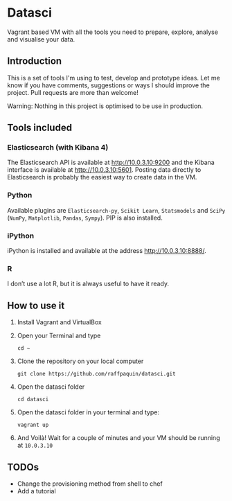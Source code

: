 # Datasci
Vagrant based VM with all the tools you need to prepare, explore, analyse and visualise your data.

## Introduction
This is a set of tools I'm using to test, develop and prototype ideas. Let me know if you have comments, suggestions or ways I should improve the project. Pull requests are more than welcome! 

Warning: Nothing in this project is optimised to be use in production.


## Tools included

### Elasticsearch (with Kibana 4)
The Elasticsearch API is available at http://10.0.3.10:9200 and the Kibana interface is available at http://10.0.3.10:5601. Posting data directly to Elasticsearch is probably the easiest way to create data in the VM.

### Python
Available plugins are `Elasticsearch-py`, `Scikit Learn`, `Statsmodels`  and `SciPy` (`NumPy`, `Matplotlib`, `Pandas`, `Sympy`). PIP is also installed.

### iPython
iPython is installed and available at the address http://10.0.3.10:8888/.

### R
I don’t use a lot R, but it is always useful to have it ready.


## How to use it
1. Install Vagrant and VirtualBox
1. Open your Terminal and type

    ```shell
    cd ~
    ```
    
1. Clone the repository on your local computer

    ```shell
    git clone https://github.com/raffpaquin/datasci.git
    ```

1. Open the datasci folder

    ```shell
    cd datasci
    ```

1. Open the datasci folder in your terminal and type:

    ```shell
    vagrant up
    ```

1. And Voilà! Wait for a couple of minutes and your VM should be running at `10.0.3.10`

## TODOs
- Change the provisioning method from shell to chef
- Add a tutorial



